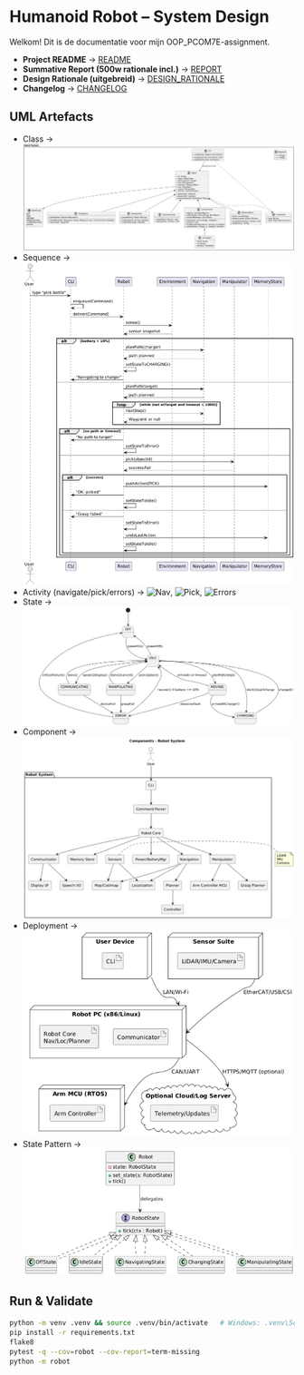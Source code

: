 # Humanoid Robot – System Design

Welkom! Dit is de documentatie voor mijn OOP_PCOM7E-assignment.

- **Project README** → [README](README.md)
- **Summative Report (500w rationale incl.)** → [REPORT](REPORT.md)
- **Design Rationale (uitgebreid)** → [DESIGN_RATIONALE](DESIGN_RATIONALE.md)
- **Changelog** → [CHANGELOG](CHANGELOG.md)

## UML Artefacts
- Class → ![Class Diagram](assets/img/class_diagram.png)
- Sequence → ![Sequence Diagram](assets/img/sequence_diagram.png)
- Activity (navigate/pick/errors) → ![Nav](assets/img/activity_navigate.png), ![Pick](assets/img/activity_pick.png), ![Errors](assets/img/activity_errors.png)
- State → ![State](assets/img/state_diagram.png)
- Component → ![Component](assets/img/component_diagram.png)
- Deployment → ![Deployment](assets/img/deployment_diagram.png)
- State Pattern → ![State](assets/img/state-pattern.png)

## Run & Validate
```bash
python -m venv .venv && source .venv/bin/activate   # Windows: .venv\Scripts\activate
pip install -r requirements.txt
flake8
pytest -q --cov=robot --cov-report=term-missing
python -m robot
